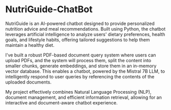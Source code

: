 # NutriGuide-ChatBot
NutriGuide is an AI-powered chatbot designed to provide personalized nutrition advice and meal recommendations. Built using Python, the chatbot leverages artificial intelligence to analyze users' dietary preferences, health goals, and lifestyle habits, offering tailored suggestions to help them maintain a healthy diet.


I've built a robust PDF-based document query system where users can upload PDFs, and the system will process them, split the content into smaller chunks, generate embeddings, and store them in an in-memory vector database. This enables a chatbot, powered by the Mistral 7B LLM, to intelligently respond to user queries by referencing the contents of the uploaded documents.

My project effectively combines Natural Language Processing (NLP), document management, and efficient information retrieval, allowing for an interactive and document-aware chatbot experience.
